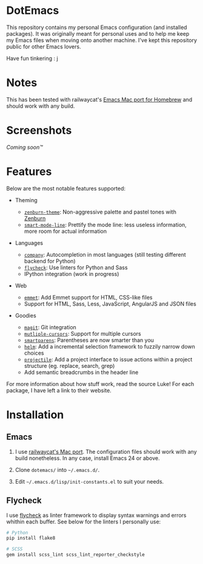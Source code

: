 DotEmacs
========


This repository contains my personal Emacs configuration (and installed
packages). It was originally meant for personal uses and to help me keep my
Emacs files when moving onto another machine. I've kept this repository public
for other Emacs lovers.

Have fun tinkering : j


Notes
=====


This has been tested with railwaycat's [Emacs Mac port for Homebrew][railwaycat-emacs]
and should work with any build.

[railwaycat-emacs]: https://github.com/railwaycat/homebrew-emacsmacport


Screenshots
===========


*Coming soon™*


Features
========


Below are the most notable features supported:

- Theming

    - [`zenburn-theme`][zenburn-theme]: Non-aggressive palette and pastel tones with [Zenburn][zenburn]
    - [`smart-mode-line`][smart-mode-line]: Prettify the mode line: less useless information, more room for
      actual information

- Languages

    - [`company`][company]: Autocompletion in most languages (still testing different backend
      for Python)
    - [`flycheck`][flycheck]: Use linters for Python and Sass
    - IPython integration (work in progress)

- Web

    - [`emmet`][emmet]: Add Emmet support for HTML, CSS-like files
    - Support for HTML, Sass, Less, JavaScript, AngularJS and JSON files

- Goodies

    - [`magit`][magit]: Git integration
    - [`mutliple-cursors`][mutliple-cursors]: Support for multiple cursors
    - [`smartparens`][smartparens]: Parentheses are now smarter than you
    - [`helm`][helm]: Add a incremental selection framework to fuzzily narrow down choices
    - [`projectile`][projectile]: Add a project interface to issue actions within a project structure (eg.
      replace, search, grep)
    - Add semantic breadcrumbs in the header line

For more information about how stuff work, read the source Luke! For each
package, I have left a link to their website.

[company]: https://github.com/company-mode/company-mode
[emmet]: https://github.com/smihica/emmet-mode
[flycheck]: https://github.com/flycheck/flycheck
[helm]: https://github.com/emacs-helm/helm
[magit]: https://github.com/magit/magit
[mutliple-cursors]: https://github.com/magnars/multiple-cursors.el
[projectile]: https://github.com/bbatsov/projectile
[smart-mode-line]: https://github.com/Malabarba/smart-mode-line/
[smartparens]: https://github.com/Fuco1/smartparens
[zenburn]: http://kippura.org/zenburnpage/
[zenburn-theme]: https://github.com/bbatsov/zenburn-emacs


Installation
============


Emacs
-----


1. I use [railwaycat's Mac port][railwaycat-emacs-releases]. The configuration
   files should work with any build nonetheless. In any case, install Emacs 24
   or above.

1. Clone `dotemacs/` into `~/.emacs.d/`.

1. Edit `~/.emacs.d/lisp/init-constants.el` to suit your needs.

[railwaycat-emacs-releases]: https://github.com/railwaycat/homebrew-emacsmacport/releases


Flycheck
--------


I use [flycheck][flycheck] as linter framework to display syntax warnings and
errors whithin each buffer. See below for the linters I personally use:

```bash
# Python
pip install flake8

# SCSS
gem install scss_lint scss_lint_reporter_checkstyle
```

[flycheck]: https://github.com/flycheck/flycheck
